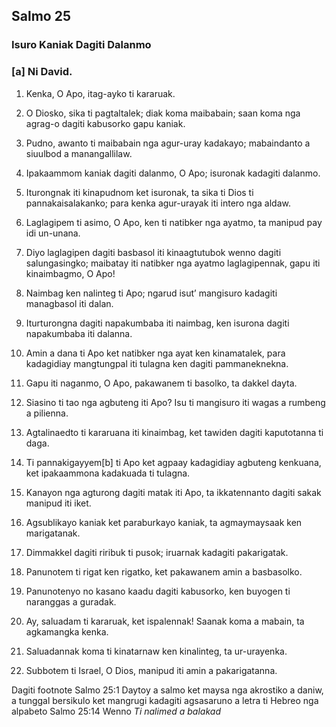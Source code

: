 Salmo 25
--------

### Isuro Kaniak Dagiti Dalanmo

### [a] Ni David.

1. Kenka, O Apo, itag-ayko ti kararuak.
2. O Diosko, sika ti pagtaltalek;
   diak koma maibabain;
   saan koma nga agrag-o dagiti kabusorko gapu kaniak.
3. Pudno, awanto ti maibabain nga agur-uray kadakayo;
   mabaindanto a siuulbod a manangallilaw.

4. Ipakaammom kaniak dagiti dalanmo, O Apo;
   isuronak kadagiti dalanmo.
5. Iturongnak iti kinapudnom ket isuronak, ta sika ti Dios ti pannakaisalakanko;
   para kenka agur-urayak iti intero nga aldaw.

6. Laglagipem ti asimo, O Apo, ken ti natibker nga ayatmo, ta manipud pay idi un-unana.
7. Diyo laglagipen dagiti basbasol iti kinaagtutubok wenno dagiti salungasingko;
   maibatay iti natibker nga ayatmo laglagipennak, gapu iti kinaimbagmo, O Apo!

8. Naimbag ken nalinteg ti Apo;
   ngarud isut’ mangisuro kadagiti managbasol iti dalan.
9. Iturturongna dagiti napakumbaba iti naimbag, ken isurona dagiti napakumbaba iti dalanna.
10. Amin a dana ti Apo ket natibker nga ayat ken kinamatalek, para kadagidiay mangtungpal iti tulagna ken dagiti pammaneknekna.

11. Gapu iti naganmo, O Apo, pakawanem ti basolko, ta dakkel dayta.
12. Siasino ti tao nga agbuteng iti Apo?
    Isu ti mangisuro iti wagas a rumbeng a pilienna.
13. Agtalinaedto ti kararuana iti kinaimbag, ket tawiden dagiti kaputotanna ti daga.
14. Ti pannakigayyem[b] ti Apo ket agpaay kadagidiay agbuteng kenkuana, ket ipakaammona kadakuada ti tulagna.
15. Kanayon nga agturong dagiti matak iti Apo, ta ikkatennanto dagiti sakak manipud iti iket.

16. Agsublikayo kaniak ket paraburkayo kaniak, ta agmaymaysaak ken marigatanak.
17. Dimmakkel dagiti riribuk ti pusok;
    iruarnak kadagiti pakarigatak.
18. Panunotem ti rigat ken rigatko, ket pakawanem amin a basbasolko.

19. Panunotenyo no kasano kaadu dagiti kabusorko, ken buyogen ti naranggas a guradak.
20. Ay, saluadam ti kararuak, ket ispalennak!
    Saanak koma a mabain, ta agkamangka kenka.
21. Saluadannak koma ti kinatarnaw ken kinalinteg, ta ur-urayenka.

22. Subbotem ti Israel, O Dios, manipud iti amin a pakarigatanna.

Dagiti footnote
Salmo 25:1 Daytoy a salmo ket maysa nga akrostiko a daniw, a tunggal bersikulo ket mangrugi kadagiti agsasaruno a letra ti Hebreo nga alpabeto
Salmo 25:14 Wenno *Ti nalimed a balakad*